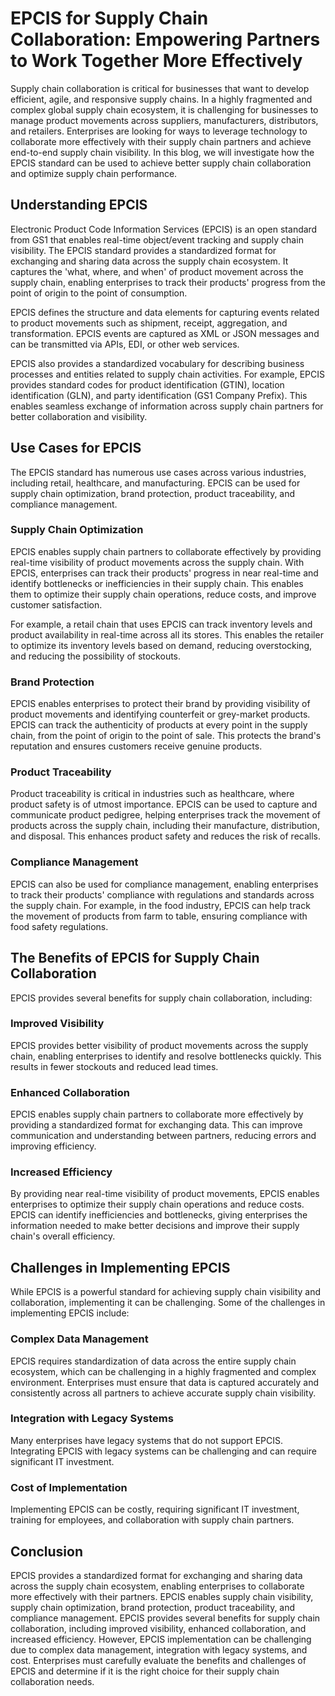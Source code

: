 # EPCIS for Supply Chain Collaboration: Empowering Partners to Work Together More Effectively

Supply chain collaboration is critical for businesses that want to develop efficient, agile, and responsive supply chains. In a highly fragmented and complex global supply chain ecosystem, it is challenging for businesses to manage product movements across suppliers, manufacturers, distributors, and retailers. Enterprises are looking for ways to leverage technology to collaborate more effectively with their supply chain partners and achieve end-to-end supply chain visibility. In this blog, we will investigate how the EPCIS standard can be used to achieve better supply chain collaboration and optimize supply chain performance.

## Understanding EPCIS 

Electronic Product Code Information Services (EPCIS) is an open standard from GS1 that enables real-time object/event tracking and supply chain visibility. The EPCIS standard provides a standardized format for exchanging and sharing data across the supply chain ecosystem. It captures the 'what, where, and when' of product movement across the supply chain, enabling enterprises to track their products' progress from the point of origin to the point of consumption.

EPCIS defines the structure and data elements for capturing events related to product movements such as shipment, receipt, aggregation, and transformation. EPCIS events are captured as XML or JSON messages and can be transmitted via APIs, EDI, or other web services.

EPCIS also provides a standardized vocabulary for describing business processes and entities related to supply chain activities. For example, EPCIS provides standard codes for product identification (GTIN), location identification (GLN), and party identification (GS1 Company Prefix). This enables seamless exchange of information across supply chain partners for better collaboration and visibility.

## Use Cases for EPCIS 

The EPCIS standard has numerous use cases across various industries, including retail, healthcare, and manufacturing. EPCIS can be used for supply chain optimization, brand protection, product traceability, and compliance management.

### Supply Chain Optimization

EPCIS enables supply chain partners to collaborate effectively by providing real-time visibility of product movements across the supply chain. With EPCIS, enterprises can track their products' progress in near real-time and identify bottlenecks or inefficiencies in their supply chain. This enables them to optimize their supply chain operations, reduce costs, and improve customer satisfaction.

For example, a retail chain that uses EPCIS can track inventory levels and product availability in real-time across all its stores. This enables the retailer to optimize its inventory levels based on demand, reducing overstocking, and reducing the possibility of stockouts.

### Brand Protection 

EPCIS enables enterprises to protect their brand by providing visibility of product movements and identifying counterfeit or grey-market products. EPCIS can track the authenticity of products at every point in the supply chain, from the point of origin to the point of sale. This protects the brand's reputation and ensures customers receive genuine products.

### Product Traceability

Product traceability is critical in industries such as healthcare, where product safety is of utmost importance. EPCIS can be used to capture and communicate product pedigree, helping enterprises track the movement of products across the supply chain, including their manufacture, distribution, and disposal. This enhances product safety and reduces the risk of recalls.

### Compliance Management

EPCIS can also be used for compliance management, enabling enterprises to track their products' compliance with regulations and standards across the supply chain. For example, in the food industry, EPCIS can help track the movement of products from farm to table, ensuring compliance with food safety regulations.

## The Benefits of EPCIS for Supply Chain Collaboration

EPCIS provides several benefits for supply chain collaboration, including:

### Improved Visibility

EPCIS provides better visibility of product movements across the supply chain, enabling enterprises to identify and resolve bottlenecks quickly. This results in fewer stockouts and reduced lead times.

### Enhanced Collaboration

EPCIS enables supply chain partners to collaborate more effectively by providing a standardized format for exchanging data. This can improve communication and understanding between partners, reducing errors and improving efficiency.

### Increased Efficiency 

By providing near real-time visibility of product movements, EPCIS enables enterprises to optimize their supply chain operations and reduce costs. EPCIS can identify inefficiencies and bottlenecks, giving enterprises the information needed to make better decisions and improve their supply chain's overall efficiency.


## Challenges in Implementing EPCIS 

While EPCIS is a powerful standard for achieving supply chain visibility and collaboration, implementing it can be challenging. Some of the challenges in implementing EPCIS include:

### Complex Data Management

EPCIS requires standardization of data across the entire supply chain ecosystem, which can be challenging in a highly fragmented and complex environment. Enterprises must ensure that data is captured accurately and consistently across all partners to achieve accurate supply chain visibility.

### Integration with Legacy Systems

Many enterprises have legacy systems that do not support EPCIS. Integrating EPCIS with legacy systems can be challenging and can require significant IT investment.

### Cost of Implementation

Implementing EPCIS can be costly, requiring significant IT investment, training for employees, and collaboration with supply chain partners.

## Conclusion

EPCIS provides a standardized format for exchanging and sharing data across the supply chain ecosystem, enabling enterprises to collaborate more effectively with their partners. EPCIS enables supply chain visibility, supply chain optimization, brand protection, product traceability, and compliance management. EPCIS provides several benefits for supply chain collaboration, including improved visibility, enhanced collaboration, and increased efficiency. However, EPCIS implementation can be challenging due to complex data management, integration with legacy systems, and cost. Enterprises must carefully evaluate the benefits and challenges of EPCIS and determine if it is the right choice for their supply chain collaboration needs.
